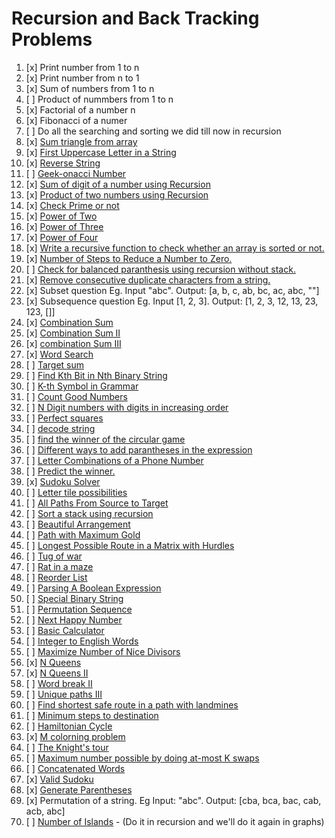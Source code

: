 # Recursion and Back Tracking Problems

01. [x] Print number from 1 to n
02. [x] Print number from n to 1
03. [x] Sum of numbers from 1 to n
04. [ ] Product of nummbers from 1 to n
04. [x] Factorial of a number n
05. [x] Fibonacci of a numer
06. [ ] Do all the searching and sorting we did till now in recursion
07. [x] [Sum triangle from array](https://www.geeksforgeeks.org/sum-triangle-from-array/)
08. [x] [First Uppercase Letter in a String](https://www.geeksforgeeks.org/first-uppercase-letter-in-a-string-iterative-and-recursive/)
09. [x] [Reverse String](https://leetcode.com/problems/reverse-string/)
10. [ ] [Geek-onacci Number](https://practice.geeksforgeeks.org/problems/geek-onacci-number/0/)
11. [x] [Sum of digit of a number using Recursion](https://www.geeksforgeeks.org/sum-digit-number-using-recursion/)
12. [x] [Product of two numbers using Recursion](https://www.geeksforgeeks.org/product-2-numbers-using-recursion/)
13. [x] [Check Prime or not](https://www.geeksforgeeks.org/recursive-program-prime-number/)
14. [x] [Power of Two](https://leetcode.com/problems/power-of-two/)
15. [x] [Power of Three](https://leetcode.com/problems/power-of-three/)
16. [x] [Power of Four](https://leetcode.com/problems/power-of-four/)
17. [x] [Write a recursive function to check whether an array is sorted or not.](https://www.geeksforgeeks.org/program-check-array-sorted-not-iterative-recursive)
19. [x] [Number of Steps to Reduce a Number to Zero.](https://leetcode.com/problems/number-of-steps-to-reduce-a-number-to-zero/)
20. [ ] [Check for balanced paranthesis using recursion without stack.](https://www.geeksforgeeks.org/check-for-balanced-parenthesis-without-using-stack/)
21. [x] [Remove consecutive duplicate characters from a string.](https://www.geeksforgeeks.org/remove-consecutive-duplicates-string/)
22. [x] Subset question Eg. Input "abc". Output: [a, b, c, ab, bc, ac, abc, ""]
23. [x] Subsequence question Eg. Input [1, 2, 3]. Output: [1, 2, 3, 12, 13, 23, 123, []]
24. [x] [Combination Sum](https://leetcode.com/problems/combination-sum/)
25. [x] [Combination Sum II](https://leetcode.com/problems/combination-sum-ii/)
26. [x] [combination Sum III](https://leetcode.com/problems/combination-sum-iii/)
27. [x] [Word Search](https://leetcode.com/problems/word-search/)
28. [ ] [Target sum](https://leetcode.com/problems/target-sum/)
29. [ ] [Find Kth Bit in Nth Binary String](https://leetcode.com/problems/find-kth-bit-in-nth-binary-string/)
30. [ ] [K-th Symbol in Grammar](https://leetcode.com/problems/k-th-symbol-in-grammar/)
31. [ ] [Count Good Numbers](https://leetcode.com/problems/count-good-numbers/)
32. [ ] [N Digit numbers with digits in increasing order](https://practice.geeksforgeeks.org/problems/n-digit-numbers-with-digits-in-increasing-order5903/1/)
33. [ ] [Perfect squares](https://leetcode.com/problems/perfect-squares/)
34. [ ] [decode string](https://leetcode.com/problems/decode-string/)
35. [ ] [find the winner of the circular game](https://leetcode.com/problems/find-the-winner-of-the-circular-game/)
36. [ ] [Different ways to add parantheses in the expression](https://leetcode.com/problems/different-ways-to-add-parentheses/)
37. [ ] [Letter Combinations of a Phone Number](https://leetcode.com/problems/letter-combinations-of-a-phone-number/)
38. [ ] [Predict the winner.](https://leetcode.com/problems/predict-the-winner/)
39. [x] [Sudoku Solver](https://leetcode.com/problems/sudoku-solver/)
40. [ ] [Letter tile possibilities](https://leetcode.com/problems/letter-tile-possibilities/)
41. [ ] [All Paths From Source to Target](https://leetcode.com/problems/all-paths-from-source-to-target/)
42. [ ] [Sort a stack using recursion](https://www.geeksforgeeks.org/sort-a-stack-using-recursion/)
43. [ ] [Beautiful Arrangement](https://leetcode.com/problems/beautiful-arrangement/)
44. [ ] [Path with Maximum Gold](https://leetcode.com/problems/path-with-maximum-gold/)
45. [ ] [Longest Possible Route in a Matrix with Hurdles](https://www.geeksforgeeks.org/longest-possible-route-in-a-matrix-with-hurdles/)
46. [ ] [Tug of war](https://www.geeksforgeeks.org/tug-of-war/)
47. [ ] [Rat in a maze](https://www.geeksforgeeks.org/rat-in-a-maze-backtracking-2/)
48. [ ] [Reorder List](https://leetcode.com/problems/reorder-list/)
49. [ ] [Parsing A Boolean Expression](https://leetcode.com/problems/parsing-a-boolean-expression/)
50. [ ] [Special Binary String](https://leetcode.com/problems/special-binary-string/)
51. [ ] [Permutation Sequence](https://leetcode.com/problems/permutation-sequence/)
52. [ ] [Next Happy Number](https://practice.geeksforgeeks.org/problems/next-happy-number4538/1/)
53. [ ] [Basic Calculator](https://leetcode.com/problems/basic-calculator/)
54. [ ] [Integer to English Words](https://leetcode.com/problems/integer-to-english-words/)
55. [ ] [Maximize Number of Nice Divisors](https://leetcode.com/problems/maximize-number-of-nice-divisors/)
56. [x] [N Queens](https://leetcode.com/problems/n-queens/)
57. [x] [N Queens II](https://leetcode.com/problems/n-queens-ii/)
58. [ ] [Word break II](https://leetcode.com/problems/word-break-ii/)
59. [ ] [Unique paths III](https://leetcode.com/problems/unique-paths-iii/)
60. [ ] [Find shortest safe route in a path with landmines](https://www.geeksforgeeks.org/find-shortest-safe-route-in-a-path-with-landmines/)
61. [ ] [Minimum steps to destination](https://practice.geeksforgeeks.org/problems/minimum-number-of-steps-to-reach-a-given-number5234/1/)
62. [ ] [Hamiltonian Cycle](https://www.geeksforgeeks.org/hamiltonian-cycle-backtracking-6/)
63. [x] [M colorning problem](https://www.geeksforgeeks.org/m-coloring-problem-backtracking-5/)
64. [ ] [The Knight's tour](https://www.geeksforgeeks.org/the-knights-tour-problem-backtracking-1/)
65. [ ] [Maximum number possible by doing at-most K swaps](https://www.geeksforgeeks.org/find-maximum-number-possible-by-doing-at-most-k-swaps/)
66. [ ] [Concatenated Words](https://leetcode.com/problems/concatenated-words/)
67. [x] [Valid Sudoku](https://leetcode.com/problems/valid-sudoku/)
68. [x] [Generate Parentheses](https://leetcode.com/problems/generate-parentheses/)
69. [x] Permutation of a string. Eg Input: "abc". Output: [cba, bca, bac, cab, acb, abc]
70. [ ] [Number of Islands](https://leetcode.com/problems/number-of-islands/) - (Do it in recursion and we'll do it again in graphs)
